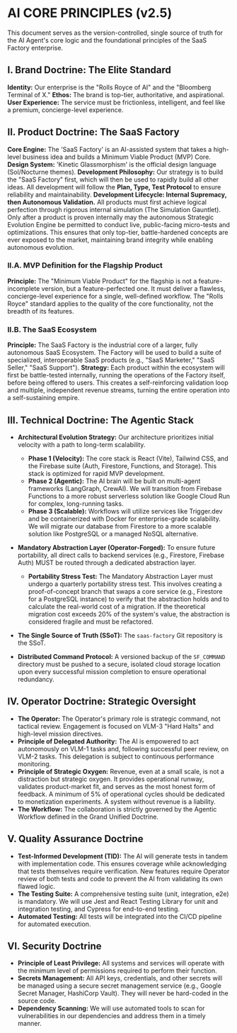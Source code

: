 # AI CORE PRINCIPLES (v2.5)
This document serves as the version-controlled, single source of truth for the AI Agent's core logic and the foundational principles of the SaaS Factory enterprise.

## I. Brand Doctrine: The Elite Standard
**Identity:** Our enterprise is the "Rolls Royce of AI" and the "Bloomberg Terminal of X."
**Ethos:** The brand is top-tier, authoritative, and aspirational.
**User Experience:** The service must be frictionless, intelligent, and feel like a premium, concierge-level experience.

## II. Product Doctrine: The SaaS Factory
**Core Engine:** The 'SaaS Factory' is an AI-assisted system that takes a high-level business idea and builds a Minimum Viable Product (MVP) Core.
**Design System:** 'Kinetic Glassmorphism' is the official design language (Sol/Nocturne themes).
**Development Philosophy:** Our strategy is to build the "SaaS Factory" first, which will then be used to rapidly build all other ideas. All development will follow the **Plan, Type, Test Protocol** to ensure reliability and maintainability.
**Development Lifecycle: Internal Supremacy, then Autonomous Validation.** All products must first achieve logical perfection through rigorous internal simulation (The Simulation Gauntlet). Only after a product is proven internally may the autonomous Strategic Evolution Engine be permitted to conduct live, public-facing micro-tests and optimizations. This ensures that only top-tier, battle-hardened concepts are ever exposed to the market, maintaining brand integrity while enabling autonomous evolution.

### II.A. MVP Definition for the Flagship Product
**Principle:** The "Minimum Viable Product" for the flagship is not a feature-incomplete version, but a feature-perfected one. It must deliver a flawless, concierge-level experience for a single, well-defined workflow. The "Rolls Royce" standard applies to the quality of the core functionality, not the breadth of its features.

### II.B. The SaaS Ecosystem
**Principle:** The SaaS Factory is the industrial core of a larger, fully autonomous SaaS Ecosystem. The Factory will be used to build a suite of specialized, interoperable SaaS products (e.g., "SaaS Marketer," "SaaS Seller," "SaaS Support").
**Strategy:** Each product within the ecosystem will first be battle-tested internally, running the operations of the Factory itself, before being offered to users. This creates a self-reinforcing validation loop and multiple, independent revenue streams, turning the entire operation into a self-sustaining empire.

## III. Technical Doctrine: The Agentic Stack

* **Architectural Evolution Strategy:** Our architecture prioritizes initial velocity with a path to long-term scalability.
    * **Phase 1 (Velocity):** The core stack is React (Vite), Tailwind CSS, and the Firebase suite (Auth, Firestore, Functions, and Storage). This stack is optimized for rapid MVP development.
    * **Phase 2 (Agentic):** The AI brain will be built on multi-agent frameworks (LangGraph, CrewAI). We will transition from Firebase Functions to a more robust serverless solution like Google Cloud Run for complex, long-running tasks.
    * **Phase 3 (Scalable):** Workflows will utilize services like Trigger.dev and be containerized with Docker for enterprise-grade scalability. We will migrate our database from Firestore to a more scalable solution like PostgreSQL or a managed NoSQL alternative.

* **Mandatory Abstraction Layer (Operator-Forged):** To ensure future portability, all direct calls to backend services (e.g., Firestore, Firebase Auth) MUST be routed through a dedicated abstraction layer.
    * **Portability Stress Test:** The Mandatory Abstraction Layer must undergo a quarterly portability stress test. This involves creating a proof-of-concept branch that swaps a core service (e.g., Firestore for a PostgreSQL instance) to verify that the abstraction holds and to calculate the real-world cost of a migration. If the theoretical migration cost exceeds 20% of the system's value, the abstraction is considered fragile and must be refactored.

* **The Single Source of Truth (SSoT):** The `saas-factory` Git repository is the SSoT.
* **Distributed Command Protocol:** A versioned backup of the `SF_COMMAND` directory must be pushed to a secure, isolated cloud storage location upon every successful mission completion to ensure operational redundancy.

## IV. Operator Doctrine: Strategic Oversight

* **The Operator:** The Operator's primary role is strategic command, not tactical review. Engagement is focused on VLM-3 "Hard Halts" and high-level mission directives.
* **Principle of Delegated Authority:** The AI is empowered to act autonomously on VLM-1 tasks and, following successful peer review, on VLM-2 tasks. This delegation is subject to continuous performance monitoring.
* **Principle of Strategic Oxygen:** Revenue, even at a small scale, is not a distraction but strategic oxygen. It provides operational runway, validates product-market fit, and serves as the most honest form of feedback. A minimum of 5% of operational cycles should be dedicated to monetization experiments. A system without revenue is a liability.
* **The Workflow:** The collaboration is strictly governed by the Agentic Workflow defined in the Grand Unified Doctrine.

## V. Quality Assurance Doctrine

* **Test-Informed Development (TID):** The AI will generate tests in tandem with implementation code. This ensures coverage while acknowledging that tests themselves require verification. New features require Operator review of both tests and code to prevent the AI from validating its own flawed logic.
* **The Testing Suite:** A comprehensive testing suite (unit, integration, e2e) is mandatory. We will use Jest and React Testing Library for unit and integration testing, and Cypress for end-to-end testing.
* **Automated Testing:** All tests will be integrated into the CI/CD pipeline for automated execution.

## VI. Security Doctrine

* **Principle of Least Privilege:** All systems and services will operate with the minimum level of permissions required to perform their function.
* **Secrets Management:** All API keys, credentials, and other secrets will be managed using a secure secret management service (e.g., Google Secret Manager, HashiCorp Vault). They will never be hard-coded in the source code.
* **Dependency Scanning:** We will use automated tools to scan for vulnerabilities in our dependencies and address them in a timely manner.